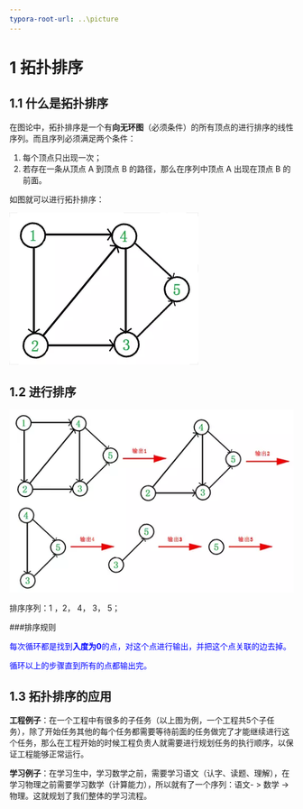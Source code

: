 ```yaml
---
typora-root-url: ..\picture
---
```


# 1 拓扑排序

## 1.1 什么是拓扑排序

在图论中，拓扑排序是一个有**向无环图**（必须条件）的所有顶点的进行排序的线性序列。而且序列必须满足两个条件：

1. 每个顶点只出现一次；
2. 若存在一条从顶点 A 到顶点 B 的路径，那么在序列中顶点 A 出现在顶点 B 的前面。

如图就可以进行拓扑排序：

![拓扑排序示例](https://github.com/RunningHong/LearnNotes/blob/master/picture/%E6%8B%93%E6%89%91%E6%8E%92%E5%BA%8F%E7%A4%BA%E4%BE%8B.png?raw=true)

## 1.2 进行排序

![拓扑排序分步](https://github.com/RunningHong/LearnNotes/blob/master/picture/%E6%8B%93%E6%89%91%E6%8E%92%E5%BA%8F%E5%88%86%E6%AD%A5.png?raw=true)

排序序列：1 ，2， 4， 3， 5；

###排序规则

<font color="blue">每次循环都是找到**入度为0**的点，对这个点进行输出，并把这个点关联的边去掉。</font>

<font color="blue">循环以上的步骤直到所有的点都输出完。</font>

## 1.3 拓扑排序的应用

**工程例子**：在一个工程中有很多的子任务（以上图为例，一个工程共5个子任务），除了开始任务其他的每个任务都需要等待前面的任务做完了才能继续进行这个任务，那么在工程开始的时候工程负责人就需要进行规划任务的执行顺序，以保证工程能够正常运行。

**学习例子**：在学习生中，学习数学之前，需要学习语文（认字、读题、理解），在学习物理之前需要学习数学（计算能力），所以就有了一个序列：语文- > 数学 -> 物理。这就规划了我们整体的学习流程。

